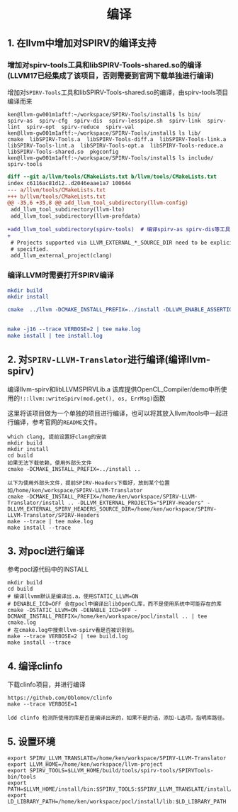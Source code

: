 <h1 align="center">编译</h1>


## 1. 在llvm中增加对SPIRV的编译支持 

### 增加对spirv-tools工具和libSPIRV-Tools-shared.so的编译(LLVM17已经集成了该项目，否则需要到官网下载单独进行编译)

增加对`SPIRV-Tools`工具和libSPIRV-Tools-shared.so的编译，由spirv-tools项目编译而来

```shell
ken@llvm-gw001m1aftf:~/workspace/SPIRV-Tools/install$ ls bin/
spirv-as  spirv-cfg  spirv-dis  spirv-lesspipe.sh  spirv-link  spirv-lint  spirv-opt  spirv-reduce  spirv-val
ken@llvm-gw001m1aftf:~/workspace/SPIRV-Tools/install$ ls lib/
cmake  libSPIRV-Tools.a  libSPIRV-Tools-diff.a  libSPIRV-Tools-link.a  libSPIRV-Tools-lint.a  libSPIRV-Tools-opt.a  libSPIRV-Tools-reduce.a  libSPIRV-Tools-shared.so  pkgconfig
ken@llvm-gw001m1aftf:~/workspace/SPIRV-Tools/install$ ls include/
spirv-tools
```





```diff
diff --git a/llvm/tools/CMakeLists.txt b/llvm/tools/CMakeLists.txt
index c6116ac81d12..d2046eaae1a7 100644
--- a/llvm/tools/CMakeLists.txt
+++ b/llvm/tools/CMakeLists.txt
@@ -35,6 +35,8 @@ add_llvm_tool_subdirectory(llvm-config)
 add_llvm_tool_subdirectory(llvm-lto)
 add_llvm_tool_subdirectory(llvm-profdata)
 
+add_llvm_tool_subdirectory(spirv-tools)  # 编译spirv-as spirv-dis等工具
+
 # Projects supported via LLVM_EXTERNAL_*_SOURCE_DIR need to be explicitly
 # specified.
 add_llvm_external_project(clang)
```







### 编译LLVM时需要打开SPIRV编译

```cmake
mkdir build
mkdir install

cmake  ../llvm -DCMAKE_INSTALL_PREFIX=../install -DLLVM_ENABLE_ASSERTIONS=On -DCMAKE_BUILD_TYPE=RELEASE -DLLVM_ENABLE_PROJECTS="clang;clang-tools-extra"  -DCMAKE_C_COMPILER=/usr/bin/gcc -DCMAKE_CXX_COMPILER=/usr/bin/g++ -DLLVM_EXPERIMENTAL_TARGETS_TO_BUILD="SPIRV" -DLLVM_INCLUDE_SPIRV_TOOLS_TESTS=ON | tee cmake.log

 
make -j16 --trace VERBOSE=2 | tee make.log
make install | tee install.log
```



## 2. 对`SPIRV-LLVM-Translator`进行编译(编译llvm-spirv)

编译llvm-spirv和libLLVMSPIRVLib.a 该库提供OpenCL_Compiler/demo中所使用的`!::llvm::writeSpirv(mod.get(), os, ErrMsg)`函数

这里将该项目做为一个单独的项目进行编译，也可以将其放入llvm/tools中一起进行编译，参考官网的`README`文件。

```shell
which clang, 提前设置好clang的安装
mkdir build
mkdir install
cd build
如果无法下载依赖，使用外部头文件
cmake -DCMAKE_INSTALL_PREFIX=../install ..

以下为使用外部头文件，提前SPIRV-Headers下载好，放到某个位置如/home/ken/workspace/SPIRV-LLVM-Translator
cmake -DCMAKE_INSTALL_PREFIX=/home/ken/workspace/SPIRV-LLVM-Translator/install .. -DLLVM_EXTERNAL_PROJECTS="SPIRV-Headers" -DLLVM_EXTERNAL_SPIRV_HEADERS_SOURCE_DIR=/home/ken/workspace/SPIRV-LLVM-Translator/SPIRV-Headers
make --trace | tee make.log
make install --trace
```









## 3. 对pocl进行编译

参考pocl源代码中的INSTALL

```shell
mkdir build
cd build
# 编译llvmm默认是编译出.a，使用STATIC_LLVM=ON
# DENABLE_ICD=OFF 会在pocl中编译出libOpenCL库，而不是使用系统中可能存在的库
cmake -DSTATIC_LLVM=ON -DENABLE_ICD=OFF -DCMAKE_INSTALL_PREFIX=/home/ken/workspace/pocl/install .. | tee cmake.log 
# 在cmake.log中搜索llvm-spirv看是否被识别到。
make --trace VERBOSE=2 | tee build.log 
make install --trace
```





## 4. 编译clinfo

下载clinfo项目，并进行编译

```
https://github.com/Oblomov/clinfo
make --trace VERBOSE=1

ldd clinfo 检测所使用的库是否是编译出来的，如果不是的话，添加-L选项，指明库路径。
```



## 5. 设置环境

```shell
export SPIRV_LLVM_TRANSLATE=/home/ken/workspace/SPIRV-LLVM-Translator
export LLVM_HOME=/home/ken/workspace/llvm-project
export SPIRV_TOOLS=$LLVM_HOME/build/tools/spirv-tools/SPIRVTools-bin/tools
export PATH=$LLVM_HOME/install/bin:$SPIRV_TOOLS:$SPIRV_LLVM_TRANSLATE/install/bin:$PATH
export LD_LIBRARY_PATH=/home/ken/workspace/pocl/install/lib:$LD_LIBRARY_PATH
```

